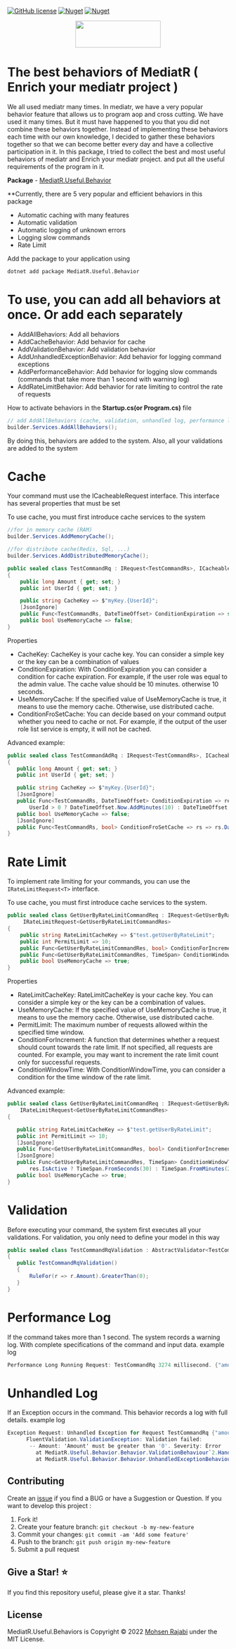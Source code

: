 ﻿[![GitHub license](https://img.shields.io/badge/license-MIT-blue.svg?style=flat-square)](https://raw.githubusercontent.com/EngRajabi/MediatR.Useful.Behaviors/master/LICENSE)
[![Nuget](https://img.shields.io/nuget/dt/MediatR.Useful.Behavior?label=Nuget.org%20Downloads&style=flat-square&color=blue)](https://www.nuget.org/packages/MediatR.Useful.Behavior)
[![Nuget](https://img.shields.io/nuget/vpre/MediatR.Useful.Behavior.svg?label=NuGet)](https://www.nuget.org/packages/MediatR.Useful.Behavior)

<p align="center">
 <a href="https://www.buymeacoffee.com/mohsenrajabi" target="_blank">
  <img src="https://cdn.buymeacoffee.com/buttons/v2/default-orange.png" height="61" width="194" />
 </a>
</p>

# The best behaviors of MediatR ( Enrich your mediatr project )

We all used mediatr many times. In mediatr, we have a very popular behavior feature that allows us to program aop and cross cutting. We have used it many times. 
But it must have happened to you that you did not combine these behaviors together. 
Instead of implementing these behaviors each time with our own knowledge, I decided to gather these behaviors together so that we can become better every day and have a collective participation in it. 
In this package, I tried to collect the best and most useful behaviors of mediatr and Enrich your mediatr project. and put all the useful requirements of the program in it.

**Package** - [MediatR.Useful.Behavior](https://www.nuget.org/packages/MediatR.Useful.Behavior/)

**Currently, there are 5 very popular and efficient behaviors in this package
- Automatic caching with many features
- Automatic validation
- Automatic logging of unknown errors
- Logging slow commands
- Rate Limit

Add the package to your application using


```bash
dotnet add package MediatR.Useful.Behavior
```
# To use, you can add all behaviors at once. Or add each separately
- AddAllBehaviors: Add all behaviors
- AddCacheBehavior: Add behavior for cache
- AddValidationBehavior: Add validation behavior
- AddUnhandledExceptionBehavior: Add behavior for logging command exceptions
- AddPerformanceBehavior: Add behavior for logging slow commands (commands that take more than 1 second with warning log)
- AddRateLimitBehavior: Add behavior for rate limiting to control the rate of requests
  
How to activate behaviors in the **Startup.cs(or Program.cs)** file

```csharp
// add AddAllBehaviors (cache, validation, unhandled log, performance log)
builder.Services.AddAllBehaviors();
```

By doing this, behaviors are added to the system. Also, all your validations are added to the system

# Cache
Your command must use the ICacheableRequest interface. This interface has several properties that must be set

To use cache, you must first introduce cache services to the system
```csharp
//for in memory cache (RAM)
builder.Services.AddMemoryCache();

//for distribute cache(Redis, Sql, ...)
builder.Services.AddDistributedMemoryCache();
```

```csharp
public sealed class TestCommandRq : IRequest<TestCommandRs>, ICacheableRequest<TestCommandRs>
{
    public long Amount { get; set; }
    public int UserId { get; set; }

    public string CacheKey => $"myKey.{UserId}";
    [JsonIgnore]
    public Func<TestCommandRs, DateTimeOffset> ConditionExpiration => static _ => DateTimeOffset.Now.AddSeconds(10);
    public bool UseMemoryCache => false;
}
```
Properties
- CacheKey:
 CacheKey is your cache key. You can consider a simple key or the key can be a combination of values
- ConditionExpiration:
 With ConditionExpiration you can consider a condition for cache expiration. For example, if the user role was equal to the admin value. The cache value should be 10 minutes. otherwise 10 seconds.
- UseMemoryCache:
 If the specified value of UseMemoryCache is true, it means to use the memory cache. Otherwise, use distributed cache.
- ConditionFroSetCache:
 You can decide based on your command output whether you need to cache or not.
 For example, if the output of the user role list service is empty, it will not be cached.

 Advanced example:
 ```csharp
public sealed class TestCommandAdRq : IRequest<TestCommandRs>, ICacheableRequest<TestCommandRs>
{
    public long Amount { get; set; }
    public int UserId { get; set; }

    public string CacheKey => $"myKey.{UserId}";
    [JsonIgnore]
    public Func<TestCommandRs, DateTimeOffset> ConditionExpiration => res =>
        UserId > 0 ? DateTimeOffset.Now.AddMinutes(10) : DateTimeOffset.Now.AddMinutes(1);
    public bool UseMemoryCache => false;
    [JsonIgnore]
    public Func<TestCommandRs, bool> ConditionFroSetCache => rs => rs.Data?.Any() ?? false;
}
```

# Rate Limit
To implement rate limiting for your commands, you can use the `IRateLimitRequest<T>` interface. 

To use cache, you must first introduce cache services to the system.

```csharp
public sealed class GetUserByRateLimitCommandReq : IRequest<GetUserByRateLimitCommandRes>,
     IRateLimitRequest<GetUserByRateLimitCommandRes>
{
    public string RateLimitCacheKey => $"test.getUserByRateLimit";
    public int PermitLimit => 10;
    public Func<GetUserByRateLimitCommandRes, bool> ConditionForIncrement => _ => true;
    public Func<GetUserByRateLimitCommandRes, TimeSpan> ConditionWindowTime => _ => TimeSpan.FromSeconds(30);
    public bool UseMemoryCache => true;
}
```
Properties
- RateLimitCacheKey:
 RateLimitCacheKey is your cache key. You can consider a simple key or the key can be a combination of values.
- UseMemoryCache:
 If the specified value of UseMemoryCache is true, it means to use the memory cache. Otherwise, use distributed cache.
- PermitLimit:
 The maximum number of requests allowed within the specified time window.
- ConditionForIncrement:
 A function that determines whether a request should count towards the rate limit. If not specified, all requests are counted. 
 For example, you may want to increment the rate limit count only for successful requests.
- ConditionWindowTime:
 With ConditionWindowTime, you can consider a condition for the time window of the rate limit.

 Advanced example:
 ```csharp
public sealed class GetUserByRateLimitCommandReq : IRequest<GetUserByRateLimitCommandRes>,
     IRateLimitRequest<GetUserByRateLimitCommandRes>
{

    public string RateLimitCacheKey => $"test.getUserByRateLimit";
    public int PermitLimit => 10;
    [JsonIgnore]
    public Func<GetUserByRateLimitCommandRes, bool> ConditionForIncrement => rs => rs.Data?.Any() ?? false;
    [JsonIgnore]
    public Func<GetUserByRateLimitCommandRes, TimeSpan> ConditionWindowTime => res =>
        res.IsActive ? TimeSpan.FromSeconds(30) : TimeSpan.FromMinutes(2);
    public bool UseMemoryCache => true;
}
```

# Validation
Before executing your command, the system first executes all your validations.
For validation, you only need to define your model in this way
 ```csharp
public sealed class TestCommandRqValidation : AbstractValidator<TestCommandRq>
{
    public TestCommandRqValidation()
    {
        RuleFor(r => r.Amount).GreaterThan(0);
    }
}
```

# Performance Log
If the command takes more than 1 second. The system records a warning log. With complete specifications of the command and input data.
example log

```csharp
Performance Long Running Request: TestCommandRq 3274 millisecond. {"amount":10000,"userId":0,"cacheKey":"myKey.0","useMemoryCache":false}
```

# Unhandled Log
If an Exception occurs in the command. This behavior records a log with full details.
example log

```csharp
Exception Request: Unhandled Exception for Request TestCommandRq {"amount":0,"userId":0,"cacheKey":"myKey.0","useMemoryCache":false}
      FluentValidation.ValidationException: Validation failed:
       -- Amount: 'Amount' must be greater than '0'. Severity: Error
         at MediatR.Useful.Behavior.Behavior.ValidationBehaviour`2.Handle(TRequest request, RequestHandlerDelegate`1 next, CancellationToken cancellationToken) in F:\Projects\mediatR-useful-behavior\src\MediatR.Useful.Behavior\Behavior\ValidationBehaviour.cs:line 36
         at MediatR.Useful.Behavior.Behavior.UnhandledExceptionBehaviour`2.Handle(TRequest request, RequestHandlerDelegate`1 next, CancellationToken cancellationToken) in F:\Projects\mediatR-useful-behavior\src\MediatR.Useful.Behavior\Behavior\UnhandledExceptionBehaviour.cs:line 21
```

## Contributing

Create an [issue](https://github.com/EngRajabi/MediatR.Useful.Behaviors/issues/new) if you find a BUG or have a Suggestion or Question. If you want to develop this project :

1. Fork it!
2. Create your feature branch: `git checkout -b my-new-feature`
3. Commit your changes: `git commit -am 'Add some feature'`
4. Push to the branch: `git push origin my-new-feature`
5. Submit a pull request

## Give a Star! ⭐️

If you find this repository useful, please give it a star. Thanks!

## License

MediatR.Useful.Behaviors is Copyright © 2022 [Mohsen Rajabi](https://github.com/EngRajabi) under the MIT License.
